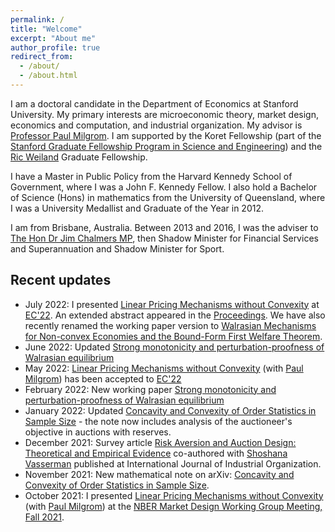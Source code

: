 ```yaml
---
permalink: /
title: "Welcome"
excerpt: "About me"
author_profile: true
redirect_from:
  - /about/
  - /about.html
---
```


I am a doctoral candidate in the Department of Economics at Stanford University. My primary interests are microeconomic theory, market design, economics and computation, and industrial organization. My advisor is [Professor Paul Milgrom](https://milgrom.people.stanford.edu/). I am supported by the Koret Fellowship (part of the [Stanford Graduate Fellowship Program in Science and Engineering](https://vpge.stanford.edu/fellowships-funding/sgf/details)) and the [Ric Weiland](https://en.wikipedia.org/wiki/Ric_Weiland) Graduate Fellowship.

I have a Master in Public Policy from the Harvard Kennedy School of Government, where I was a John F. Kennedy Fellow. I also hold a Bachelor of Science (Hons) in mathematics from the University of Queensland, where I was a University Medallist and Graduate of the Year in 2012.

I am from Brisbane, Australia. Between 2013 and 2016, I was the adviser to [The Hon Dr Jim Chalmers MP](https://jimchalmers.org/), then Shadow Minister for Financial Services and Superannuation and Shadow Minister for Sport.

## Recent updates
* July 2022: I presented [Linear Pricing Mechanisms without Convexity](https://mitchwatt.github.io/files/PricingMechanismsNonConvex.pdf) at [EC'22](https://ec22.sigecom.org/). An extended abstract appeared in the [Proceedings](https://doi.org/10.1145/3490486.3538310). We have also recently renamed the working paper version to [Walrasian Mechanisms for Non-convex Economies and the Bound-Form First Welfare Theorem](https://mitchwatt.github.io/files/PricingMechanismsNonConvex.pdf).
* June 2022: Updated [Strong monotonicity and perturbation-proofness of Walrasian equilibrium](https://mitchwatt.github.io/files/perturbations.pdf)
* May 2022: [Linear Pricing Mechanisms without Convexity](https://mitchwatt.github.io/files/PricingMechanismsNonConvex.pdf) (with [Paul Milgrom](https://milgrom.people.stanford.edu/)) has been accepted to [EC'22](https://ec22.sigecom.org/)
* February 2022: New working paper [Strong monotonicity and perturbation-proofness of Walrasian equilibrium](https://mitchwatt.github.io/files/perturbations.pdf)
* January 2022: Updated [Concavity and Convexity of Order Statistics in Sample Size](https://arxiv.org/abs/2111.04702) - the note now includes analysis of the auctioneer's objective in auctions with reserves.
* December 2021: Survey article [Risk Aversion and Auction Design: Theoretical and Empirical Evidence](https://doi.org/10.1016/j.ijindorg.2021.102758) co-authored with [Shoshana Vasserman](https://shoshanavasserman.com/) published at International Journal of Industrial Organization.
* November 2021: New mathematical note on arXiv: [Concavity and Convexity of Order Statistics in Sample Size](https://arxiv.org/abs/2111.04702).
* October 2021: I presented [Linear Pricing Mechanisms without Convexity](https://mitchwatt.github.io/files/PricingMechanismsNonConvex.pdf) (with [Paul Milgrom](https://milgrom.people.stanford.edu/)) at the [NBER Market Design Working Group Meeting, Fall 2021](https://youtu.be/fIJ2Dzmspg4).
